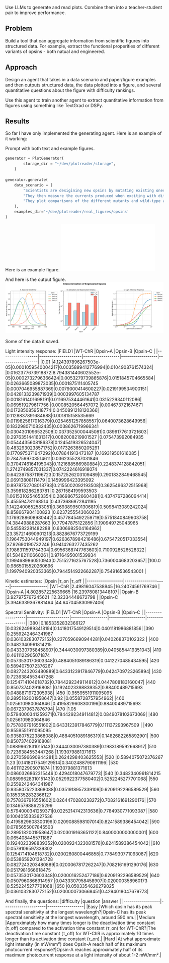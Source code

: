 Use LLMs to generate and read plots. Combine them into a teacher-student pair to improve performance.

## Problem

Build a tool that can aggregate information from scientific figures into structured data. For example, extract the functional properities of different variants of opsins - both natual and engineered.

## Approach

Design an agent that takes in a data scenario and paper/figure examples and then outputs structured data, the data plotted into a figure, and several quantitative questions about the figure with difficulty rankings.

Use this agent to train another agent to extract quantitative information from figures using something like TextGrad or DSPy.

## Results

So far I have only implemented the generating agent. Here is an example of it working:

Prompt with both text and example figures.
```Python
generator = PlotGenerator(
        storage_dir = "~/dev/plotreader/storage", 
    )

generator.generate(
    data_scenario = (
        "Scientists are desigining new opsins by mutating existing ones. " +
        "They then measure the currents produced when exciting with different wavelengths of light. " + 
        "They plot comparisons of the different mutants and wild-type as function of these wavelengths."
    ),
    examples_dir='~/dev/plotreader/real_figures/opsins'
)
```

Here is an example figure.
![plot](./docs/images/opsin_figure_examples.pdf)

And here is the output figure.
![plot](./docs/images/opsin_characterization.png)

Some of the data it saved.

Light intensity response:
|FIELD1            |WT-ChR               |Opsin-A           |Opsin-B           |Opsin-C           |
|------------------|---------------------|------------------|------------------|------------------|
|0.01              |4.124397896267503e-05|0.0001059540004217|0.0035899412776994|0.0104908761574324|
|0.0162377673918872|8.794381440602552e-05|0.0002732796366424|0.0053279739865876|0.0151845704665584|
|0.0263665089873035|0.0001875111405745   |0.0007046955887369|0.0079000414600227|0.0219199534900151|
|0.0428133239871939|0.0003997605134787   |0.0018161401698191|0.0116975344461641|0.0315229340112086|
|0.069519279617756 |0.0008520564457072   |0.004673721674671 |0.0172850859518774|0.0450891218120366|
|0.1128837891684688|0.001815158535669    |0.0119825617016379|0.0254651257858557|0.0640073628649956|
|0.1832980710832435|0.0038626719966341   |0.0304301096532508|0.0373525000445081|0.0899177613721603|
|0.2976351441631317|0.0082008219901527   |0.075473992084935 |0.0544435608186378|0.1245419326524047|
|0.4832930238571752|0.0173263850205291   |0.1770975371647292|0.078641913473187 |0.169319501616085 |
|0.7847599703514611|0.0362355287031846   |0.3704746164195043|0.1121688566980884|0.2248374128842051|
|1.2742749857031337|0.0742224616918074   |0.6423975871196723|0.1572526203109489|0.2901832849468545|
|2.06913808111479  |0.1459996423395092   |0.8978752708018793|0.2155002092193508|0.3625496372515968|
|3.359818286283781 |0.2671584199593503   |1.0615310254653354|0.2869867526604381|0.4374767286064414|
|5.455594781168514 |0.4373686872841195   |1.1422400652583051|0.3693899501306819|0.5098413089242024|
|8.858667904100823 |0.6237255543060223   |1.1769288608980442|0.4577845492259719|0.5751840849603758|
|14.38449888287663 |0.77947875122856     |1.190949725043965 |0.545582281482288 |0.6306982504164962|
|23.357214690901213|0.8828676773729199   |1.1964753044949197|0.6263678984216486|0.6754720517033554|
|37.92690190732246 |0.9414263277435262   |1.1986311591754304|0.6956368747763603|0.7100928526528322|
|61.58482110660261 |0.9716495001539934   |1.1994689860510943|0.7515271625767528|0.7360004683203657|
|100.0             |0.9865015520260696   |1.1997940920353365|0.7944514922662287|0.754916536543001 |


Kinetic estimates:
|Opsin             |τ_on                 |τ_off             |
|------------------|---------------------|------------------|
|WT-ChR            |2.49816047538945     |16.24074561769746 |
|Opsin-A           |4.802857225639665    |16.239780813448107|
|Opsin-B           |3.927975767245621    |12.32334448672798 |
|Opsin-C           |3.3946339367881464   |44.647045830997406|

Spectral Senitivity:
|FIELD1            |WT-ChR               |Opsin-A           |Opsin-B           |Opsin-C           |
|------------------|---------------------|------------------|------------------|------------------|
|380               |0.1853352832366127   |0.0326249893418194|0.1418017549129514|0.0401181986881856|
|390               |0.2559242464341987   |0.0361032830772152|0.2270596690944281|0.040268370102322 |
|400               |0.3482340961814215   |0.0433307958458907|0.3444030097380389|0.0405854419351043|
|410               |0.4611122905071874   |0.0573530170603348|0.4884051089186319|0.0412270485434595|
|420               |0.5894075072376267   |0.0827243203480889|0.6433123917846779|0.0424709723265894|
|430               |0.7236384553447268   |0.1254714104618732|0.7844292349114812|0.0447808183160047|
|440               |0.8507374029168081   |0.1924023398839352|0.88400489715693  |0.0488871972305938|
|450               |0.9559551911095095   |0.2895182001958647|0.92              |0.0558728757954962|
|460               |1.025610980064846    |0.4195829608300196|0.88400489715693  |0.0672379637876794|
|470               |1.05                 |0.5794000341259371|0.7844292349114812|0.0849078102673069|
|480               |1.025610980064846    |0.7578367916551602|0.6433123917846779|0.111137293967509 |
|490               |0.9559551911095095   |0.9358075223868088|0.4884051089186319|0.1482682265892901|
|500               |0.8507374029168081   |1.0889962831015143|0.3444030097380389|0.1983189592668917|
|510               |0.7236384553447268   |1.193079881371613 |0.2270596690944281|0.2624298403625553|
|520               |0.5894075072376267   |1.23              |0.1418017549129514|0.3402488790811196|
|530               |0.4611122905071874   |1.193079881371613 |0.0860326862315446|0.4294018047679773|
|540               |0.3482340961814215   |1.0889962831015143|0.0529922377580402|0.5252245277701068|
|550               |0.2559242464341987   |0.9358075223868088|0.0351918957339109|0.6209192296589529|
|560               |0.1853352832366127   |0.7578367916551602|0.0264470280238272|0.7082161691290176|
|570               |0.1346579886225299   |0.5794000341259371|0.0225214742313636|0.7784930771093087|
|580               |0.1004055333627536   |0.4195829608300196|0.0209088598107014|0.8241589386454042|
|590               |0.0785655007845503   |0.2895182001958647|0.0203019163651122|0.8400000000000001|
|600               |0.0654084455711887   |0.1924023398839352|0.0200924323081576|0.8241589386454042|
|610               |0.0579109597339302   |0.1254714104618732|0.0200260800446858|0.7784930771093087|
|620               |0.0538659201394728   |0.0827243203480889|0.0200067817262247|0.7082161691290176|
|630               |0.0517981666618475   |0.0573530170603348|0.0200016252477186|0.6209192296589529|
|640               |0.0507960866914957   |0.0433307958458907|0.020000358960173 |0.5252245277701068|
|650               |0.0503354626279025   |0.0361032830772152|0.0200000730668451|0.4294018047679773|

And finally, the questions:
|difficulty        |question             |answer            |
|------------------|---------------------|------------------|
|Easy              |Which opsin has its peak spectral sensitivity at the longest wavelength?|Opsin-C has its peak spectral sensitivity at the longest wavelength, around 590 nm.|
|Medium            |Approximately how many times longer is the deactivation time constant (τ_off) compared to the activation time constant (τ_on) for WT-ChR?|The deactivation time constant (τ_off) for WT-ChR is approximately 10 times longer than its activation time constant (τ_on).|
|Hard              |At what approximate light intensity (in mW/mm²) does Opsin-A reach half of its maximum photocurrent response?|Opsin-A reaches approximately half of its maximum photocurrent response at a light intensity of about 1-2 mW/mm².|
